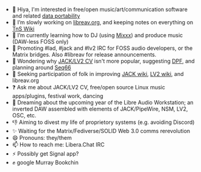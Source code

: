 - 👋 Hiya, I'm interested in free/open music/art/communication software and related [data portability](https://en.wikipedia.org/wiki/Data_portability)
- 🔭 I’m slowly working on [libreav.org](https://libreav.org), and keeping notes on everything on [TnS Wiki](https://wiki.thingsandstuff.org)
- 🌱 I’m currently learning how to DJ (using [Mixxx](https://mixxx.org)) and produce music (DAW-less FOSS only)
- 💬 Promoting #lad, #jack and #lv2 IRC for FOSS audio developers, or the Matrix bridges. Also #libreav for release announcements.
- 🤔 Wondering why [JACK/LV2 CV](https://linuxmusicians.com/viewtopic.php?f=1&t=20701) isn't more popular, suggesting [DPF](https://github.com/DISTRHO/DPF), and planning around [Seq66](https://github.com/ahlstromcj/seq66)
- 👯 Seeking participation of folk in improving [JACK wiki](https://github.com/jackaudio/jackaudio.github.com/wiki), [LV2 wiki](https://github.com/lv2/lv2/wiki), and libreav.org
- ❓ Ask me about JACK/LV2 CV, free/open source Linux music apps/plugins, festival work, dancing 
- 💭 Dreaming about the upcoming year of the Libre Audio Workstation; an inverted DAW assembled with elements of JACK/PipeWire, NSM, LV2, OSC, etc.
- 👎 Aiming to divest my life of proprietory systems (e.g. avoiding Discord)
- ✨ Waiting for the Matrix/Fediverse/SOLID Web 3.0 comms rerevolution
- 😄 Pronouns: they/them
- 📫 How to reach me: Libera.Chat IRC
- ⚡ Possibly get Signal app?
- ✊ google Murray Bookchin
